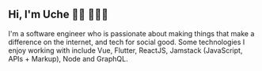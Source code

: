 ## Hi, I'm Uche 👋🏾 👨🏾‍💻

I'm a software engineer who is passionate about making things that make a difference on the internet, and tech for social good. Some technologies I enjoy working with include Vue, Flutter, ReactJS, Jamstack (JavaScript, APIs + Markup), Node and GraphQL.

<!--
### Find me around the web

**UcheAzubuko/UcheAzubuko** is a ✨ _special_ ✨ repository because its `README.md` (this file) appears on your GitHub profile.

Here are some ideas to get you started:

- 🔭 I’m currently working on ...
- 🌱 I’m currently learning ...
- 👯 I’m looking to collaborate on ...
- 🤔 I’m looking for help with ...
- 💬 Ask me about ...
- 📫 How to reach me: ...
- 😄 Pronouns: ...
- ⚡ Fun fact: ...
-->
